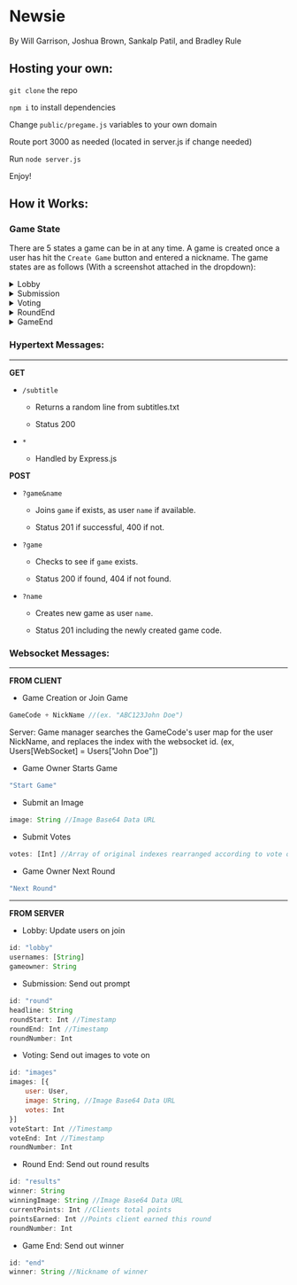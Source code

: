 # Newsie

By Will Garrison, Joshua Brown, Sankalp Patil, and Bradley Rule


## Hosting your own:

`git clone` the repo

`npm i` to install dependencies

Change `public/pregame.js` variables to your own domain

Route port 3000 as needed (located in server.js if change needed)

Run `node server.js`

Enjoy!

## How it Works:

### Game State

There are 5 states a game can be in at any time. A game is created once a user
has hit the `Create Game` button and entered a nickname. The game states are as
follows (With a screenshot attached in the dropdown):

<details>
    <summary> Lobby </summary>
    <img src="readme_img/lobby.webp" width="">
</details>

<details>
    <summary> Submission </summary>
    <img src="readme_img/submission.webp" width="">
</details>

<details>
    <summary> Voting </summary>
    <img src="readme_img/voting.webp" width="">
</details>

<details>
    <summary>RoundEnd</summary>
    <img src="readme_img/roundend.webp" width="">
</details>

<details>
    <summary>GameEnd</summary>
    <img src="readme_img/gameend.webp" width="">
</details>


### Hypertext Messages:

---

**GET**
- `/subtitle`

    - Returns a random line from subtitles.txt

    - Status 200

- `*`

    - Handled by Express.js

**POST**
- `?game&name`

    - Joins `game` if exists, as user `name` if available.

    - Status 201 if successful, 400 if not.

- `?game`

    - Checks to see if `game` exists.

    - Status 200 if found, 404 if not found.

- `?name`

    - Creates new game as user `name`.

    - Status 201 including the newly created game code.

### Websocket Messages:

---

**FROM CLIENT**

- Game Creation or Join Game
```js
GameCode + NickName //(ex. "ABC123John Doe")
```
Server: Game manager searches the GameCode's user map for the user NickName, and 
replaces the index with the websocket id. (ex, Users[WebSocket] = Users["John 
Doe"])

- Game Owner Starts Game
```js
"Start Game"
```
- Submit an Image
```js
image: String //Image Base64 Data URL
```
- Submit Votes
```js
votes: [Int] //Array of original indexes rearranged according to vote order
```
- Game Owner Next Round
```js
"Next Round"
```

---

**FROM SERVER**

- Lobby: Update users on join
```js
id: "lobby"
usernames: [String]
gameowner: String
```
- Submission: Send out prompt
```js
id: "round"
headline: String
roundStart: Int //Timestamp
roundEnd: Int //Timestamp
roundNumber: Int
```
- Voting: Send out images to vote on
```js
id: "images"
images: [{
    user: User,
    image: String, //Image Base64 Data URL
    votes: Int
}]
voteStart: Int //Timestamp
voteEnd: Int //Timestamp
roundNumber: Int
```
- Round End: Send out round results
```js
id: "results"
winner: String
winningImage: String //Image Base64 Data URL
currentPoints: Int //Clients total points
pointsEarned: Int //Points client earned this round
roundNumber: Int
```
- Game End: Send out winner
```js
id: "end"
winner: String //Nickname of winner
```